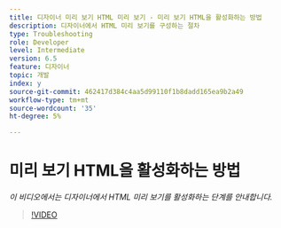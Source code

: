 ```yaml
---
title: 디자이너 미리 보기 HTML 미리 보기 - 미리 보기 HTML을 활성화하는 방법
description: 디자이너에서 HTML 미리 보기를 구성하는 절차
type: Troubleshooting
role: Developer
level: Intermediate
version: 6.5
feature: 디자이너
topic: 개발
index: y
source-git-commit: 462417d384c4aa5d99110f1b8dadd165ea9b2a49
workflow-type: tm+mt
source-wordcount: '35'
ht-degree: 5%

---
```


# 미리 보기 HTML을 활성화하는 방법

*이 비디오에서는 디자이너에서 HTML 미리 보기를 활성화하는 단계를 안내합니다.*

>[!VIDEO](https://video.tv.adobe.com/v/335498?quality=9&learn=on)
